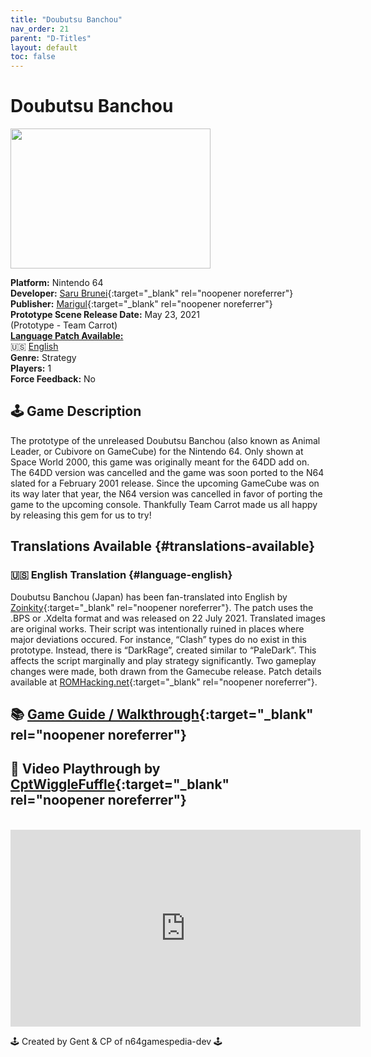 ```yaml
---
title: "Doubutsu Banchou"
nav_order: 21
parent: "D-Titles"
layout: default
toc: false
---
```


# Doubutsu Banchou

<b>
<img src="https://images.launchbox-app.com/159a2730-6a0f-46e0-b0ae-aa0b5f832557.png" alt="" width="320" height="224" />
</b>

**Platform:** Nintendo 64  
**Developer:** [Saru Brunei](https://gamesdb.launchbox-app.com/developers/games/27632){:target="_blank" rel="noopener noreferrer"}  
**Publisher:** [Marigul](https://en.wikipedia.org/wiki/Marigul_Management){:target="_blank" rel="noopener noreferrer"}  
**Prototype Scene Release Date:** May 23, 2021  
(Prototype - Team Carrot)  
[**Language Patch Available:**](#translations-available)<br>
🇺🇸 [English](#language-english)  
**Genre:** Strategy  
**Players:** 1  
**Force Feedback:** No  

## 🕹️ Game Description
The prototype of the unreleased Doubutsu Banchou (also known as Animal Leader, or Cubivore on GameCube) for the Nintendo 64. Only shown at Space World 2000, this game was originally meant for the 64DD add on. The 64DD version was cancelled and the game was soon ported to the N64 slated for a February 2001 release. Since the upcoming GameCube was on its way later that year, the N64 version was cancelled in favor of porting the game to the upcoming console. Thankfully Team Carrot made us all happy by releasing this gem for us to try!

## Translations Available {#translations-available}  
### 🇺🇸 English Translation {#language-english}  
Doubutsu Banchou (Japan) has been fan-translated into English by [Zoinkity](https://www.romhacking.net/community/803/){:target="_blank" rel="noopener noreferrer"}. The patch uses the .BPS or .Xdelta format and was released on 22 July 2021. Translated images are original works. Their script was intentionally ruined in places where major deviations occured. For instance, “Clash” types do no exist in this prototype. Instead, there is “DarkRage”, created similar to “PaleDark”. This affects the script marginally and play strategy significantly. Two gameplay changes were made, both drawn from the Gamecube release. Patch details available at [ROMHacking.net](https://www.romhacking.net/translations/6170/){:target="_blank" rel="noopener noreferrer"}.

## 📚 [Game Guide / Walkthrough](https://gamefaqs.gamespot.com/n64/577493-doraemon-3-nobita-no-machi-sos/faqs/79013){:target="_blank" rel="noopener noreferrer"}

## 🎥 Video Playthrough by [CptWiggleFuffle](https://www.youtube.com/channel/UCpcCzi_XB1hzamgSLUqi4DQ){:target="_blank" rel="noopener noreferrer"}
<br />  
<iframe width="560" height="315" src="https://www.youtube.com/embed/cInns-iUzT8" title="YouTube video player" frameborder="0" allowfullscreen></iframe>

🕹️ Created by Gent & CP of n64gamespedia-dev 🕹️

<!-- Vault Format: n64gamespedia-dev -->
<!-- Protocol Source: _vault-specs/format-protocol.md -->
